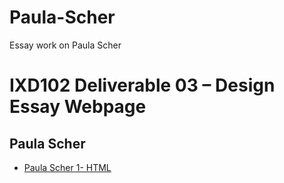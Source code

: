 # Paula-Scher
Essay work on Paula Scher

IXD102 Deliverable 03 – Design Essay Webpage
============================================

Paula Scher
------------

- [Paula Scher 1- HTML]( https://bigajwiktoria.github.io/Paula-Scher/paula_scher_essay.html)